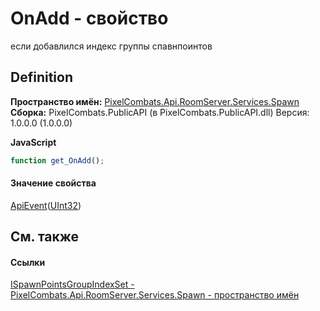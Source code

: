 # OnAdd - свойство


если добавлился индекс группы спавнпоинтов



## Definition
**Пространство имён:** <a href="0971793b-47eb-58b2-d7a8-6c570042d7d9">PixelCombats.Api.RoomServer.Services.Spawn</a>  
**Сборка:** PixelCombats.PublicAPI (в PixelCombats.PublicAPI.dll) Версия: 1.0.0.0 (1.0.0.0)

**JavaScript**
``` JavaScript
function get_OnAdd();

```



#### Значение свойства
<a href="09cd41c4-e05d-d749-d641-73ffdf39afc5">ApiEvent</a>(<a href="https://learn.microsoft.com/dotnet/api/system.uint32" target="_blank" rel="noopener noreferrer">UInt32</a>)

## См. также


#### Ссылки
<a href="b9421983-842d-9c77-6abb-2326b8e7f4fb">ISpawnPointsGroupIndexSet - </a>  
<a href="0971793b-47eb-58b2-d7a8-6c570042d7d9">PixelCombats.Api.RoomServer.Services.Spawn - пространство имён</a>  
